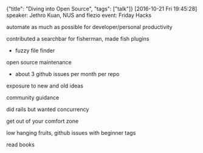 {"title": "Diving into Open Source", "tags": ["talk"]}
[2016-10-21 Fri 19:45:28]
speaker: Jethro Kuan, NUS and flezio
event: Friday Hacks

automate as much as possible for developer/personal productivity

contributed a searchbar for fisherman, made fish plugins
* fuzzy file finder

open source maintenance
* about 3 github issues per month per repo

exposure to new and old ideas

community guidance

did rails but wanted concurrency

get out of your comfort zone

low hanging fruits, github issues with beginner tags

read books

